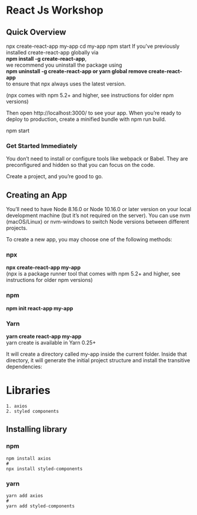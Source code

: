 # React Js Workshop

## Quick Overview
npx create-react-app my-app
cd my-app
npm start
If you've previously installed create-react-app globally via<br> 
**npm install -g create-react-app**,<br>
we recommend you uninstall the package using<br> 
**npm uninstall -g create-react-app or yarn global remove create-react-app**<br> 
to ensure that npx always uses the latest version.

(npx comes with npm 5.2+ and higher, see instructions for older npm versions)

Then open http://localhost:3000/ to see your app.
When you’re ready to deploy to production, create a minified bundle with npm run build.

npm start

### Get Started Immediately
You don’t need to install or configure tools like webpack or Babel.
They are preconfigured and hidden so that you can focus on the code.

Create a project, and you’re good to go.

## Creating an App
You’ll need to have Node 8.16.0 or Node 10.16.0 or later version on your local development machine (but it’s not required on the server). You can use nvm (macOS/Linux) or nvm-windows to switch Node versions between different projects.

To create a new app, you may choose one of the following methods:

### npx
**npx create-react-app my-app**<br>
(npx is a package runner tool that comes with npm 5.2+ and higher, see instructions for older npm versions)

### npm
**npm init react-app my-app**

### Yarn
**yarn create react-app my-app**<br>
yarn create <starter-kit-package> is available in Yarn 0.25+

It will create a directory called my-app inside the current folder.
Inside that directory, it will generate the initial project structure and install the transitive dependencies:

# Libraries

    1. axios
    2. styled components

## Installing library

### npm

    npm install axios
    #
    npx install styled-components

### yarn

    yarn add axios
    #
    yarn add styled-components
    